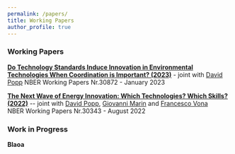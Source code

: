 ```yaml
---
permalink: /papers/
title: Working Papers
author_profile: true
---
```


### Working Papers

**[Do Technology Standards Induce Innovation in Environmental Technologies When Coordination is Important? (2023)](myriamgz.github.io\files\w30872.pdf)** - joint with [David Popp](https://www.maxwell.syr.edu/directory/david-popp)
NBER Working Papers Nr.30872 - January 2023

**[The Next Wave of Energy Innovation: Which Technologies? Which Skills? (2022)](myriamgz.github.io\files\w30872.pdf)** -- joint with [David Popp](https://www.maxwell.syr.edu/directory/david-popp), [Giovanni Marin](https://www.uniurb.it/persone/giovanni-marin) and [Francesco Vona](https://sites.google.com/view/francescovona/home)  
NBER Working Papers Nr.30343 - August 2022

### Work in Progress

**Blaoa**
